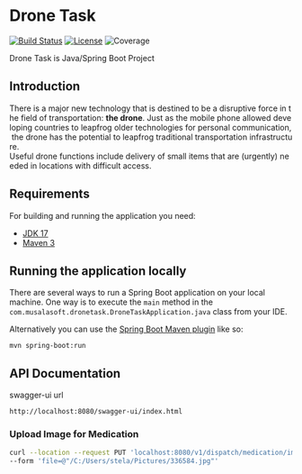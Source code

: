 # Drone Task
[![Build Status](https://travis-ci.org/codecentric/springboot-sample-app.svg?branch=master)](https://travis-ci.org/codecentric/springboot-sample-app)
[![License](http://img.shields.io/:license-apache-blue.svg)](http://www.apache.org/licenses/LICENSE-2.0.html)
![Coverage](https://img.shields.io/badge/coverage-67%25-yellow)

Drone Task is Java/Spring Boot Project

## Introduction

There is a major new technology that is destined to be a disruptive force in the field of transportation: **the drone**. Just as the mobile phone allowed developing countries to leapfrog older technologies for personal communication, the drone has the potential to leapfrog traditional transportation infrastructure. Useful drone functions include delivery of small items that are (urgently) needed in locations with difficult access.

## Requirements

For building and running the application you need:

- [JDK 17](http://www.oracle.com/technetwork/java/javase/downloads/jdk8-downloads-2133151.html)
- [Maven 3](https://maven.apache.org)

## Running the application locally

There are several ways to run a Spring Boot application on your local machine. One way is to execute the `main` method in the `com.musalasoft.dronetask.DroneTaskApplication.java` class from your IDE.

Alternatively you can use the [Spring Boot Maven plugin](https://docs.spring.io/spring-boot/docs/current/reference/html/build-tool-plugins-maven-plugin.html) like so:

```shell
mvn spring-boot:run
```

## API Documentation

swagger-ui url
```
http://localhost:8080/swagger-ui/index.html
```

### Upload Image for Medication

```bash
curl --location --request PUT 'localhost:8080/v1/dispatch/medication/image/upload/1' \
--form 'file=@"/C:/Users/stela/Pictures/336584.jpg"'
```
